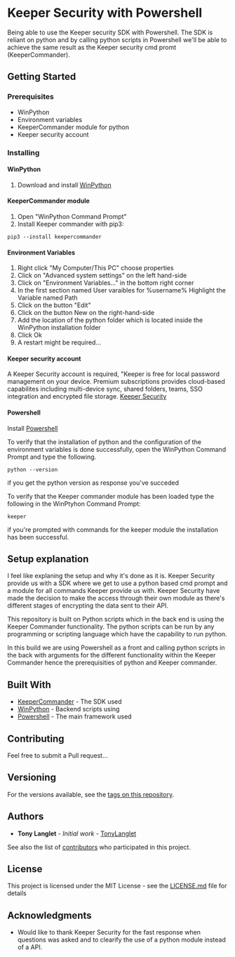 # Keeper Security with Powershell
Being able to use the Keeper security SDK with Powershell. The SDK is reliant on python and by calling python scripts in Powershell we'll be able to achieve the same result as the Keeper security cmd promt (KeeperCommander).

## Getting Started

### Prerequisites
* WinPython
* Environment variables
* KeeperCommander module for python
* Keeper security account

### Installing

#### WinPython
1. Download and install [WinPython](https://winpython.github.io/)

#### KeeperCommander module
1. Open "WinPython Command Prompt"
2. Install Keeper commander with pip3:
```
pip3 --install keepercommander
```

#### Environment Variables
1. Right click "My Computer/This PC" choose properties
2. Click on "Advanced system settings" on the left hand-side
3. Click on "Environment Variables..." in the bottom right corner
4. In the first section named User varaibles for %username% Highlight the Variable named Path
5. Click on the button "Edit"
6. Click on the button New on the right-hand-side
7. Add the location of the python folder which is located inside the WinPython installation folder
6. Click Ok
7. A restart might be required...

#### Keeper security account
A Keeper Security account is required, "Keeper is free for local password management on your device. Premium subscriptions provides cloud-based capabilites including multi-device sync, shared folders, teams, SSO integration and encrypted file storage. [Keeper Security](https://keepersecurity.com/)

#### Powershell
Install [Powershell](https://docs.microsoft.com/en-us/powershell/scripting/install/installing-windows-powershell?view=powershell-6)


To verify that the installation of python and the configuration of the environment variables is done successfully, open the WinPython Command Prompt and type the following. 
```
python --version
```
if you get the python version as response you've succeded


To verify that the Keeper commander module has been loaded type the following in the WinPtyhon Command Prompt:
```
keeper
```
if you're prompted with commands for the keeper module the installation has been successful.

## Setup explanation 
I feel like explaning the setup and why it's done as it is. Keeper Security provide us with a SDK where we get to use a python based cmd prompt and a module for all commands Keeper provide us with. Keeper Security have made the decision to make the access through their own module as there's different stages of encrypting the data sent to their API.  
  
This repository is built on Python scripts which in the back end is using the Keeper Commander functionality. The python scripts can be run by any programming or scripting language which have the capability to run python.    
  
In this build we are using Powershell as a front and calling python scripts in the back with arguments for the different functionality within the Keeper Commander hence the prerequisities of python and Keeper commander.

## Built With

* [KeeperCommander](https://github.com/Keeper-Security/Commander) - The SDK used
* [WinPython](https://winpython.github.io/) - Backend scripts using
* [Powershell](https://docs.microsoft.com/en-us/powershell/scripting/getting-started/getting-started-with-windows-powershell?view=powershell-6) - The main framework used

## Contributing

Feel free to submit a Pull request...

## Versioning

For the versions available, see the [tags on this repository](https://github.com/tonylanglet/keepersecurity.powershell/tags). 

## Authors

* **Tony Langlet** - *Initial work* - [TonyLanglet](https://github.com/tonylanglet)

See also the list of [contributors](https://github.com/tonylanglet/keepersecurity.powershell/contributors) who participated in this project.

## License

This project is licensed under the MIT License - see the [LICENSE.md](LICENSE.md) file for details

## Acknowledgments

* Would like to thank Keeper Security for the fast response when questions was asked and to clearify the use of a python module instead of a API.

